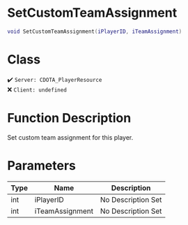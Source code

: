 # SetCustomTeamAssignment
```lua
void SetCustomTeamAssignment(iPlayerID, iTeamAssignment)
```
# Class
✔️ `Server: CDOTA_PlayerResource`  
❌ `Client: undefined`  

# Function Description
Set custom team assignment for this player.
# Parameters
Type|Name|Description
--|--|--
int|iPlayerID|No Description Set
int|iTeamAssignment|No Description Set
